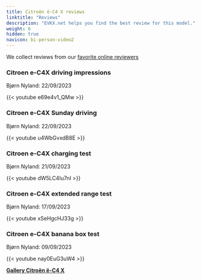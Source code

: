 ```yaml
---
title: Citroën ë-C4 X reviews
linktitle: "Reviews"
description: "EVKX.net helps you find the best review for this model."
weight: 6
hidden: true
navicon: bi-person-video2
---
```

We collect reviews from our [favorite online reviewers](../../../../../guides/evreviewers/)

<div class="container text-center shadow p-2 pe-4 mb-5 bg-body-tertiary rounded border">
<h3>Citroen e-C4X driving impressions</h3>
<p>Bjørn Nyland: 22/09/2023</p>

{{< youtube e69e4v1_QMw >}}

</div>
<div class="container text-center shadow p-2 pe-4 mb-5 bg-body-tertiary rounded border">
<h3>Citroen e-C4X Sunday driving</h3>
<p>Bjørn Nyland: 22/09/2023</p>

{{< youtube u4WbGvxdB8E >}}

</div>
<div class="container text-center shadow p-2 pe-4 mb-5 bg-body-tertiary rounded border">
<h3>Citroen e-C4X charging test</h3>
<p>Bjørn Nyland: 21/09/2023</p>

{{< youtube dW5LC4Iu7nI >}}

</div>
<div class="container text-center shadow p-2 pe-4 mb-5 bg-body-tertiary rounded border">
<h3>Citroen e-C4X extended range test</h3>
<p>Bjørn Nyland: 17/09/2023</p>

{{< youtube xSeHgcHJ33g >}}

</div>
<div class="container text-center shadow p-2 pe-4 mb-5 bg-body-tertiary rounded border">
<h3>Citroen e-C4X banana box test</h3>
<p>Bjørn Nyland: 09/09/2023</p>

{{< youtube nay0EuG3uW4 >}}

</div>
<div class="mt-3 mb-3">
<a href="../gallery/" class="text-decoration-none text-black">
<strong><i class="bi-arrow-left"></i>Gallery  </strong>
</a>
<a href="../" class="text-decoration-none text-black float-end">
<strong>Citroën ë-C4 X <i class="bi-arrow-right"></i></strong>
</a>
</div>
